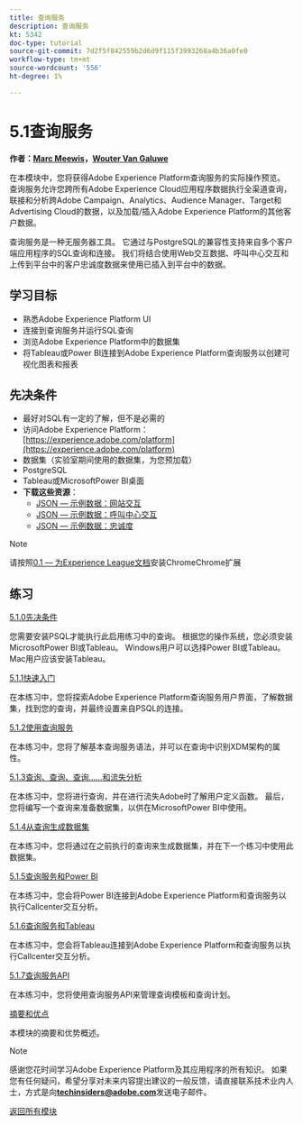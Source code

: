 ```yaml
---
title: 查询服务
description: 查询服务
kt: 5342
doc-type: tutorial
source-git-commit: 7d2f5f842559b2d6d9f115f3993268a4b36a0fe0
workflow-type: tm+mt
source-wordcount: '556'
ht-degree: 1%

---
```


# 5.1查询服务

**作者：[Marc Meewis](https://www.linkedin.com/in/marcmeewis/)，[Wouter Van Galuwe](https://www.linkedin.com/in/woutervangeluwe/)**

在本模块中，您将获得Adobe Experience Platform查询服务的实际操作预览。 查询服务允许您跨所有Adobe Experience Cloud应用程序数据执行全渠道查询，联接和分析跨Adobe Campaign、Analytics、Audience Manager、Target和Advertising Cloud的数据，以及加载/插入Adobe Experience Platform的其他客户数据。

查询服务是一种无服务器工具。 它通过与PostgreSQL的兼容性支持来自多个客户端应用程序的SQL查询和连接。
我们将结合使用Web交互数据、呼叫中心交互和上传到平台中的客户忠诚度数据来使用已插入到平台中的数据。

## 学习目标

- 熟悉Adobe Experience Platform UI
- 连接到查询服务并运行SQL查询
- 浏览Adobe Experience Platform中的数据集
- 将Tableau或Power BI连接到Adobe Experience Platform查询服务以创建可视化图表和报表

## 先决条件

- 最好对SQL有一定的了解，但不是必需的
- 访问Adobe Experience Platform： [https://experience.adobe.com/platform](https://experience.adobe.com/platform)
- 数据集（实验室期间使用的数据集，为您预加载）
- PostgreSQL
- Tableau或MicrosoftPower BI桌面
- **下载这些资源**：
   - [JSON — 示例数据：网站交互](./../../../assets/json/ee.json)
   - [JSON — 示例数据：呼叫中心交互](./../../../assets/json/callcenter.json)
   - [JSON — 示例数据：忠诚度](./../../../assets/json/loyalty.json)

>[!NOTE]
>
>请按照[0.1 — 为Experience League文档](../../gettingstarted/gettingstarted/ex1.md)安装ChromeChrome扩展

## 练习

[5.1.0先决条件](./ex0.md)

您需要安装PSQL才能执行此启用练习中的查询。 根据您的操作系统，您必须安装MicrosoftPower BI或Tableau。 Windows用户可以选择Power BI或Tableau。 Mac用户应该安装Tableau。

[5.1.1快速入门](./ex1.md)

在本练习中，您将探索Adobe Experience Platform查询服务用户界面，了解数据集，找到您的查询，并最终设置来自PSQL的连接。

[5.1.2使用查询服务](./ex2.md)

在本练习中，您将了解基本查询服务语法，并可以在查询中识别XDM架构的属性。

[5.1.3查询、查询、查询……和流失分析](./ex3.md)

在本练习中，您将进行查询，并在进行流失Adobe时了解用户定义函数。 最后，您将编写一个查询来准备数据集，以供在MicrosoftPower BI中使用。

[5.1.4从查询生成数据集](./ex4.md)

在本练习中，您将通过在之前执行的查询来生成数据集，并在下一个练习中使用此数据集。

[5.1.5查询服务和Power BI](./ex5.md)

在本练习中，您会将Power BI连接到Adobe Experience Platform和查询服务以执行Callcenter交互分析。

[5.1.6查询服务和Tableau](./ex6.md)

在本练习中，您会将Tableau连接到Adobe Experience Platform和查询服务以执行Callcenter交互分析。

[5.1.7查询服务API](./ex7.md)

在本练习中，您将使用查询服务API来管理查询模板和查询计划。

[摘要和优点](./summary.md)

本模块的摘要和优势概述。

>[!NOTE]
>
>感谢您花时间学习Adobe Experience Platform及其应用程序的所有知识。 如果您有任何疑问，希望分享对未来内容提出建议的一般反馈，请直接联系技术业内人士，方式是向&#x200B;**techinsiders@adobe.com**&#x200B;发送电子邮件。

[返回所有模块](../../../overview.md)
